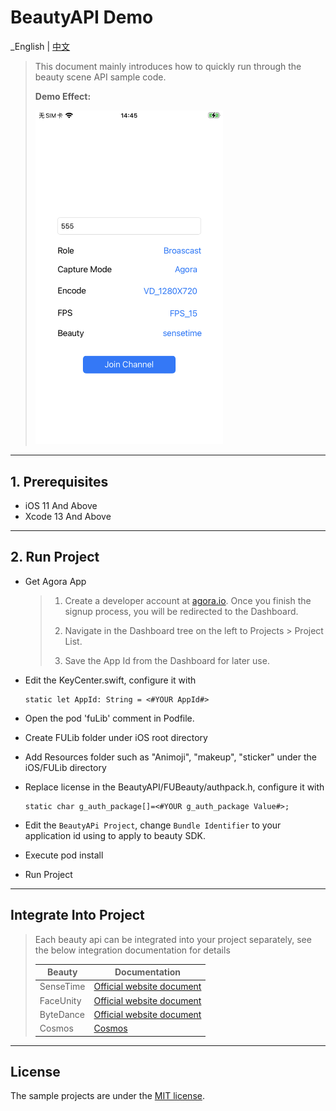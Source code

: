 # BeautyAPI Demo

_English | [中文](README.zh.md)

> This document mainly introduces how to quickly run through the beauty scene API sample code.
> 
> **Demo Effect:**
>
> <img src="imgs/app_page_launch_en.png" width="300" />
---

## 1. Prerequisites

- iOS 11 And Above
- Xcode 13 And Above

---

## 2. Run Project

- Get Agora App

	> 1. Create a developer account at [agora.io](https://www.agora.io). Once you finish the signup process, you will be redirected to the Dashboard.
	>
	> 2. Navigate in the Dashboard tree on the left to Projects > Project List.
	>
	> 3. Save the App Id from the Dashboard for later use.

- Edit the KeyCenter.swift, configure it with

	```
	static let AppId: String = <#YOUR AppId#>
	```
 
- Open the pod 'fuLib' comment in Podfile.
   
- Create FULib folder under iOS root directory

- Add Resources folder such as "Animoji", "makeup", "sticker" under the iOS/FULib directory

- Replace license in the BeautyAPI/FUBeauty/authpack.h, configure it with
    ```
    static char g_auth_package[]=<#YOUR g_auth_package Value#>;
    ```
    
- Edit the `BeautyAPi Project`, change `Bundle Identifier` to your application id using to apply to beauty SDK.

- Execute pod install

- Run Project
	
---

## Integrate Into Project

> Each beauty api can be integrated into your project separately, see the below integration documentation for details
> 
> | Beauty    | Documentation                                                |
> | --------- | ------------------------------------------------------------ |
> | SenseTime | [Official website document](https://doc.shengwang.cn/doc/showroom/ios/advanced-features/beauty/sensetime/integrate) |
> | FaceUnity | [Official website document](https://doc.shengwang.cn/doc/showroom/ios/advanced-features/beauty/faceunity/integrate) |
> | ByteDance | [Official website document](https://doc.shengwang.cn/doc/showroom/ios/advanced-features/beauty/bytedance/integrate) |
> | Cosmos    | [Cosmos](./BeautyAPi/CosmosBeauty/README.md)                                                      |

---

## License

The sample projects are under the [MIT license](../LICENSE).

